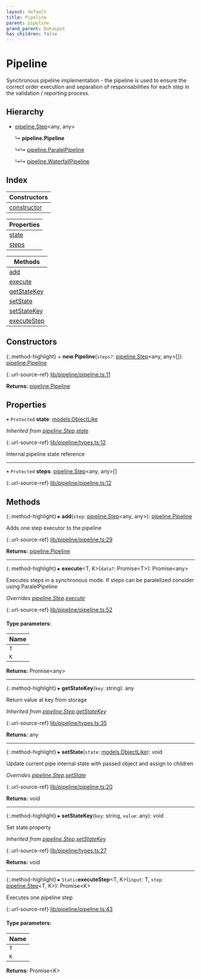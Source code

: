 ```yaml
---
layout: default
title: Pipeline
parent: pipeline
grand_parent: Dataspot
has_children: false
---
```


# Pipeline

Synchronous pipeline implementation - the pipeline is used
to ensure the correct order execution and separation of responsabilities
for each step in the validation / reporting process.

## Hierarchy

* [pipeline.Step](../pipeline_step)\<any, any>

  ↳ **pipeline.Pipeline**

  ↳↳ [pipeline.ParalelPipeline](../pipeline_paralelpipeline)

  ↳↳ [pipeline.WaterfallPipeline](../pipeline_waterfallpipeline)

## Index

| Constructors |
|-----------|
| [constructor](#constructor) |

| Properties |
|-----------|
| [state](#state) |
| [steps](#steps) |

| Methods |
|-----------|
| [add](#add) |
| [execute](#execute) |
| [getStateKey](#getstatekey) |
| [setState](#setstate) |
| [setStateKey](#setstatekey) |
| [executeStep](#executestep) |

## Constructors

{:.method-highlight}
\+ **new Pipeline**(`steps?`: [pipeline.Step](../pipeline_step)\<any, any>[]): [pipeline.Pipeline](../pipeline_pipeline)

{:.url-source-ref}
[lib/pipeline/pipeline.ts:11](https://github.com/ascentcore/dataspot/blob/0893946/lib/pipeline/pipeline.ts#L11)

**Returns:** [pipeline.Pipeline](../pipeline_pipeline)

## Properties

• `Protected` **state**: [models.ObjectLike](../../interfaces/models_objectlike)

*Inherited from [pipeline.Step](../pipeline_step).[state](../pipeline_step#state)*

{:.url-source-ref}
[lib/pipeline/types.ts:12](https://github.com/ascentcore/dataspot/blob/0893946/lib/pipeline/types.ts#L12)

Internal pipeline state reference

___

• `Protected` **steps**: [pipeline.Step](../pipeline_step)\<any, any>[]

{:.url-source-ref}
[lib/pipeline/pipeline.ts:12](https://github.com/ascentcore/dataspot/blob/0893946/lib/pipeline/pipeline.ts#L12)

## Methods

{:.method-highlight}
▸ **add**(`step`: [pipeline.Step](../pipeline_step)\<any, any>): [pipeline.Pipeline](../pipeline_pipeline)

Adds one step executor to the pipeline

{:.url-source-ref}
[lib/pipeline/pipeline.ts:29](https://github.com/ascentcore/dataspot/blob/0893946/lib/pipeline/pipeline.ts#L29)

**Returns:** [pipeline.Pipeline](../pipeline_pipeline)

___

{:.method-highlight}
▸ **execute**\<T, K>(`data?`: Promise\<T>): Promise\<any>

Executes steps in a synchronous mode.
If steps can be paralelized consider using ParalelPipeline

*Overrides [pipeline.Step](../pipeline_step).[execute](../pipeline_step#execute)*

{:.url-source-ref}
[lib/pipeline/pipeline.ts:52](https://github.com/ascentcore/dataspot/blob/0893946/lib/pipeline/pipeline.ts#L52)

#### Type parameters:

Name |
------ |
`T` |
`K` |

**Returns:** Promise\<any>

___

{:.method-highlight}
▸ **getStateKey**(`key`: string): any

Return value at key from storage

*Inherited from [pipeline.Step](../pipeline_step).[getStateKey](../pipeline_step#getstatekey)*

{:.url-source-ref}
[lib/pipeline/types.ts:35](https://github.com/ascentcore/dataspot/blob/0893946/lib/pipeline/types.ts#L35)

**Returns:** any

___

{:.method-highlight}
▸ **setState**(`state`: [models.ObjectLike](../../interfaces/models_objectlike)): void

Update current pipe internal state with passed object and assign to children

*Overrides [pipeline.Step](../pipeline_step).[setState](../pipeline_step#setstate)*

{:.url-source-ref}
[lib/pipeline/pipeline.ts:20](https://github.com/ascentcore/dataspot/blob/0893946/lib/pipeline/pipeline.ts#L20)

**Returns:** void

___

{:.method-highlight}
▸ **setStateKey**(`key`: string, `value`: any): void

Set state property

*Inherited from [pipeline.Step](../pipeline_step).[setStateKey](../pipeline_step#setstatekey)*

{:.url-source-ref}
[lib/pipeline/types.ts:27](https://github.com/ascentcore/dataspot/blob/0893946/lib/pipeline/types.ts#L27)

**Returns:** void

___

{:.method-highlight}
▸ `Static`**executeStep**\<T, K>(`input`: T, `step`: [pipeline.Step](../pipeline_step)\<T, K>): Promise\<K>

Executes one pipeline step

{:.url-source-ref}
[lib/pipeline/pipeline.ts:43](https://github.com/ascentcore/dataspot/blob/0893946/lib/pipeline/pipeline.ts#L43)

#### Type parameters:

Name |
------ |
`T` |
`K` |

**Returns:** Promise\<K>
